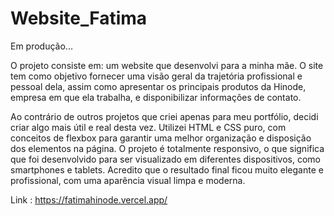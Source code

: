 # Website_Fatima

Em produção...

O projeto consiste em: um website que desenvolvi para a minha mãe. O site tem como objetivo fornecer uma visão geral da trajetória profissional e pessoal dela, assim como apresentar os principais produtos da Hinode, empresa em que ela trabalha, e disponibilizar informações de contato. 

Ao contrário de outros projetos que criei apenas para meu portfólio, decidi criar algo mais útil e real desta vez. Utilizei HTML e CSS puro, com conceitos de flexbox para garantir uma melhor organização e disposição dos elementos na página. O projeto é totalmente responsivo, o que significa que foi desenvolvido para ser visualizado em diferentes dispositivos, como smartphones e tablets. Acredito que o resultado final ficou muito elegante e profissional, com uma aparência visual limpa e moderna.


Link : https://fatimahinode.vercel.app/
